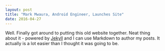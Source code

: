 ```yaml
---
layout: post
title: "Mark Mwaura, Android Engineer, Launches Site"
date: 2016-04-27
---
```

Well. Finally got around to putting this old website together. Neat thing about it - powered by [Jekyll](http://jekyllrb.com) and I can use Markdown to author my posts. It actually is a lot easier than I thought it was going to be.
